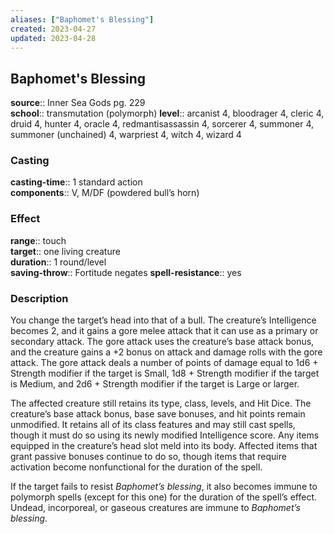 ```yaml
---
aliases: ["Baphomet's Blessing"]
created: 2023-04-27
updated: 2023-04-28
---
```


## Baphomet's Blessing

**source**:: Inner Sea Gods pg. 229  
**school**:: transmutation (polymorph)
**level**:: arcanist 4, bloodrager 4, cleric 4, druid 4, hunter 4, oracle 4, redmantisassassin 4, sorcerer 4, summoner 4, summoner (unchained) 4, warpriest 4, witch 4, wizard 4

### Casting

**casting-time**:: 1 standard action  
**components**:: V, M/DF (powdered bull’s horn)

### Effect

**range**:: touch  
**target**:: one living creature  
**duration**:: 1 round/level  
**saving-throw**:: Fortitude negates
**spell-resistance**:: yes

### Description

You change the target’s head into that of a bull. The creature’s Intelligence becomes 2, and it gains a gore melee attack that it can use as a primary or secondary attack. The gore attack uses the creature’s base attack bonus, and the creature gains a +2 bonus on attack and damage rolls with the gore attack. The gore attack deals a number of points of damage equal to 1d6 + Strength modifier if the target is Small, 1d8 + Strength modifier if the target is Medium, and 2d6 + Strength modifier if the target is Large or larger.  
  
The affected creature still retains its type, class, levels, and Hit Dice. The creature’s base attack bonus, base save bonuses, and hit points remain unmodified. It retains all of its class features and may still cast spells, though it must do so using its newly modified Intelligence score. Any items equipped in the creature’s head slot meld into its body. Affected items that grant passive bonuses continue to do so, though items that require activation become nonfunctional for the duration of the spell.  
  
If the target fails to resist *Baphomet’s blessing*, it also becomes immune to polymorph spells (except for this one) for the duration of the spell’s effect. Undead, incorporeal, or gaseous creatures are immune to *Baphomet’s blessing*.
